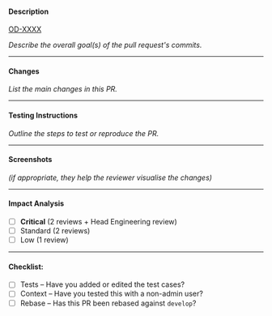 #### Description

[OD-XXXX](https://ordermentum.atlassian.net/browse/OD-XXXX)

_Describe the overall goal(s) of the pull request's commits._

----
#### Changes
_List the main changes in this PR._

----

#### Testing Instructions
_Outline the steps to test or reproduce the PR._

----

#### Screenshots
_(if appropriate, they help the reviewer visualise the changes)_


----

#### Impact Analysis
- [ ] **Critical** (2 reviews + Head Engineering review)
- [ ] Standard (2 reviews)
- [ ] Low (1 review)

----

#### Checklist:
- [ ] Tests – Have you added or edited the test cases?
- [ ] Context – Have you tested this with a non-admin user?
- [ ] Rebase – Has this PR been rebased against `develop`?
